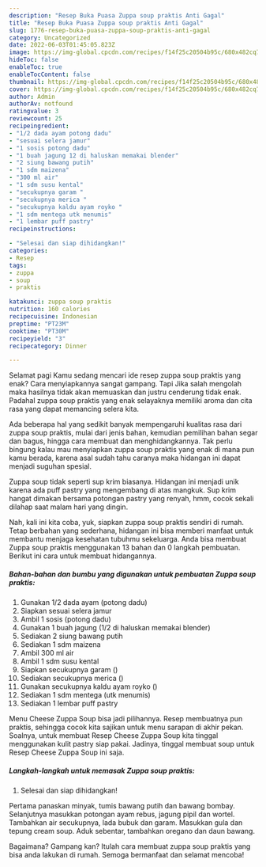```yaml
---
description: "Resep Buka Puasa Zuppa soup praktis Anti Gagal"
title: "Resep Buka Puasa Zuppa soup praktis Anti Gagal"
slug: 1776-resep-buka-puasa-zuppa-soup-praktis-anti-gagal
category: Uncategorized
date: 2022-06-03T01:45:05.823Z
image: https://img-global.cpcdn.com/recipes/f14f25c20504b95c/680x482cq70/zuppa-soup-praktis-foto-resep-utama.jpg
hideToc: false
enableToc: true
enableTocContent: false
thumbnail: https://img-global.cpcdn.com/recipes/f14f25c20504b95c/680x482cq70/zuppa-soup-praktis-foto-resep-utama.jpg
cover: https://img-global.cpcdn.com/recipes/f14f25c20504b95c/680x482cq70/zuppa-soup-praktis-foto-resep-utama.jpg
author: Admin
authorAv: notfound
ratingvalue: 3
reviewcount: 25
recipeingredient:
- "1/2 dada ayam potong dadu"
- "sesuai selera jamur"
- "1 sosis potong dadu"
- "1 buah jagung 12 di haluskan memakai blender"
- "2 siung bawang putih"
- "1 sdm maizena"
- "300 ml air"
- "1 sdm susu kental"
- "secukupnya garam "
- "secukupnya merica "
- "secukupnya kaldu ayam royko "
- "1 sdm mentega utk menumis"
- "1 lembar puff pastry"
recipeinstructions:

- "Selesai dan siap dihidangkan!"
categories:
- Resep
tags:
- zuppa
- soup
- praktis

katakunci: zuppa soup praktis 
nutrition: 160 calories
recipecuisine: Indonesian
preptime: "PT23M"
cooktime: "PT30M"
recipeyield: "3"
recipecategory: Dinner

---
```



Selamat pagi Kamu sedang mencari ide resep zuppa soup praktis yang enak? Cara menyiapkannya sangat gampang. Tapi Jika salah mengolah maka hasilnya tidak akan memuaskan dan justru cenderung tidak enak. Padahal zuppa soup praktis yang enak selayaknya memiliki aroma dan cita rasa yang dapat memancing selera kita.


Ada beberapa hal yang sedikit banyak mempengaruhi kualitas rasa dari zuppa soup praktis, mulai dari jenis bahan, kemudian pemilihan bahan segar dan bagus, hingga cara membuat dan menghidangkannya. Tak perlu bingung kalau mau menyiapkan zuppa soup praktis yang enak di mana pun kamu berada, karena asal sudah tahu caranya maka hidangan ini dapat menjadi suguhan spesial.

Zuppa soup tidak seperti sup krim biasanya. Hidangan ini menjadi unik karena ada puff pastry yang mengembang di atas mangkuk. Sup krim hangat dimakan bersama potongan pastry yang renyah, hmm, cocok sekali dilahap saat malam hari yang dingin.


Nah, kali ini kita coba, yuk, siapkan zuppa soup praktis sendiri di rumah. Tetap berbahan yang sederhana, hidangan ini bisa memberi manfaat untuk membantu menjaga kesehatan tubuhmu sekeluarga. Anda bisa membuat Zuppa soup praktis menggunakan 13 bahan dan 0 langkah pembuatan. Berikut ini cara untuk membuat hidangannya.

<!--inarticleads1-->

##### Bahan-bahan dan bumbu yang digunakan untuk pembuatan Zuppa soup praktis:

1. Gunakan 1/2 dada ayam (potong dadu)
1. Siapkan sesuai selera jamur
1. Ambil 1 sosis (potong dadu)
1. Gunakan 1 buah jagung (1/2 di haluskan memakai blender)
1. Sediakan 2 siung bawang putih
1. Sediakan 1 sdm maizena
1. Ambil 300 ml air
1. Ambil 1 sdm susu kental
1. Siapkan secukupnya garam ()
1. Sediakan secukupnya merica ()
1. Gunakan secukupnya kaldu ayam royko ()
1. Sediakan 1 sdm mentega (utk menumis)
1. Sediakan 1 lembar puff pastry


Menu Cheese Zuppa Soup bisa jadi pilihannya. Resep membuatnya pun praktis, sehingga cocok kita sajikan untuk menu sarapan di akhir pekan. Soalnya, untuk membuat Resep Cheese Zuppa Soup kita tinggal menggunakan kulit pastry siap pakai. Jadinya, tinggal membuat soup untuk Resep Cheese Zuppa Soup ini saja. 

<!--inarticleads2-->

##### Langkah-langkah untuk memasak Zuppa soup praktis:


1. Selesai dan siap dihidangkan!

Pertama panaskan minyak, tumis bawang putih dan bawang bombay. Selanjutnya masukkan potongan ayam rebus, jagung pipil dan wortel. Tambahkan air secukupnya, lada bubuk dan garam. Masukkan gula dan tepung cream soup. Aduk sebentar, tambahkan oregano dan daun bawang. 

Bagaimana? Gampang kan? Itulah cara membuat zuppa soup praktis yang bisa anda lakukan di rumah. Semoga bermanfaat dan selamat mencoba!

